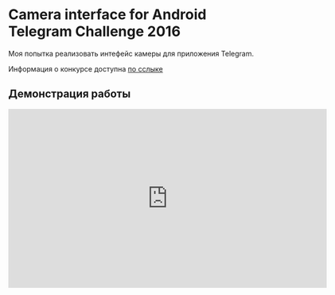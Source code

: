 Camera interface for Android Telegram Challenge 2016
====================================================

Моя попытка реализовать интефейс камеры для приложения Telegram.

Информация о конкурсе доступна [по сслыке](https://vk.com/durovschallenge?w=wall-55882680_83)

Демонстрация работы
-------------------

<iframe src="https://vk.com/video_ext.php?oid=18647651&id=456239026&hash=b5449e7fe15919fd&hd=1" width="640" height="360" frameborder="0" allowfullscreen></iframe>


